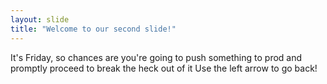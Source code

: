 ```yaml
---
layout: slide
title: "Welcome to our second slide!"
---
```

It's Friday, so chances are you're going to push something to prod and promptly proceed to break the heck out of it
Use the left arrow to go back!

